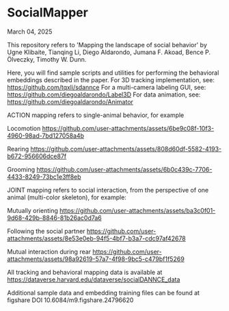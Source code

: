 # SocialMapper

March 04, 2025 

This repository refers to 'Mapping the landscape of social behavior' by
Ugne Klibaite, Tianqing Li, Diego Aldarondo, Jumana F. Akoad, Bence P. Ölveczky, Timothy W. Dunn. 

Here, you will find sample scripts and utilities for performing the behavioral embeddings described in the paper. 
For 3D tracking implementation, see: https://github.com/tqxli/sdannce
For a multi-camera labeling GUI, see: https://github.com/diegoaldarondo/Label3D
For data animation, see: https://github.com/diegoaldarondo/Animator

ACTION mapping refers to single-animal behavior, for example

Locomotion
https://github.com/user-attachments/assets/6be9c08f-10f3-4960-98ad-7bd127058a4b

Rearing
https://github.com/user-attachments/assets/808d60df-5582-4193-b672-956606dce87f


Grooming
https://github.com/user-attachments/assets/6b0c439c-7706-4433-8249-73bc1e3ff8eb

JOINT mapping refers to social interaction, from the perspective of one animal (multi-color skeleton), for example:

Mutually orienting
https://github.com/user-attachments/assets/ba3c0f01-9d68-429b-8846-81b26ac0d7a6

Following the social partner
https://github.com/user-attachments/assets/8e53e0eb-94f5-4bf7-b3a7-cdc97af42678

Mutual interaction during rear
https://github.com/user-attachments/assets/98a92619-57a7-4f98-9bc5-c479bf1f5269


All tracking and behavioral mapping data is available at https://dataverse.harvard.edu/dataverse/socialDANNCE_data

Additional sample data and embedding training files can be found at figshare DOI 10.6084/m9.figshare.24796620



